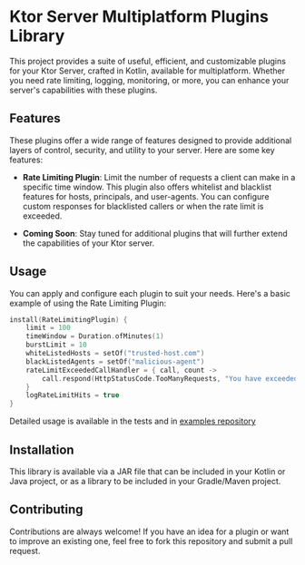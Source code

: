 # Ktor Server Multiplatform Plugins Library

This project provides a suite of useful, efficient, and customizable plugins for your Ktor Server, crafted in Kotlin, available for multiplatform. Whether you need rate limiting, logging, monitoring, or more, you can enhance your server's capabilities with these plugins.

## Features

These plugins offer a wide range of features designed to provide additional layers of control, security, and utility to your server. Here are some key features:

* **Rate Limiting Plugin**: Limit the number of requests a client can make in a specific time window. This plugin also offers whitelist and blacklist features for hosts, principals, and user-agents. You can configure custom responses for blacklisted callers or when the rate limit is exceeded.

* **Coming Soon**: Stay tuned for additional plugins that will further extend the capabilities of your Ktor server.

## Usage

You can apply and configure each plugin to suit your needs. Here's a basic example of using the Rate Limiting Plugin:

```kotlin
install(RateLimitingPlugin) {
    limit = 100
    timeWindow = Duration.ofMinutes(1)
    burstLimit = 10
    whiteListedHosts = setOf("trusted-host.com")
    blackListedAgents = setOf("malicious-agent")
    rateLimitExceededCallHandler = { call, count ->
        call.respond(HttpStatusCode.TooManyRequests, "You have exceeded the limit of requests. Limit: 100, Your calls: $count")
    }
    logRateLimitHits = true
}
```

Detailed usage is available in the tests and in [examples repository](https://github.com/idoflax/flax-ktor-plugins/ktor-plugins-examples)

## Installation

This library is available via a JAR file that can be included in your Kotlin or Java project, or as a library to be included in your Gradle/Maven project.

## Contributing

Contributions are always welcome! If you have an idea for a plugin or want to improve an existing one, feel free to fork this repository and submit a pull request.
